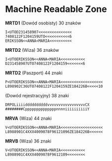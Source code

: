 # Machine Readable Zone

**MRTD1**  (Dowód osobisty) 30 znaków
```
I<UTOD231458907<<<<<<<<<<<<<<<
7408122F1204159UTO<<<<<<<<<<<6
ERIKSSON<<ANNA<MARIA<<<<<<<<<<
```

**MRTD2**  (Wiza) 36 znaków
```
I<UTOERIKSSON<<ANNA<MARIA<<<<<<<<<<<
D231458907UTO7408122F1204159<<<<<<<6
```

**MRTD2**  (Paszport) 44 znaki
```
P<UTOERIKSSON<<ANNA<MARIA<<<<<<<<<<<<<<<<<<<
L898902C36UTO7408122F1204159ZE184226B<<<<<10
```

(Dowód rejestracyjny) 38 znaki
```
DRPOLiiiiddddddddddvvvvvvvvvvvvvvvvvCX
########CppppppppppppppnnnniiiiiiiiiiY
```

**MRVA** (Wiza) 44 znaki
```
V<UTOERIKSSON<<ANNA<MARIA<<<<<<<<<<<<<<<<<<<
L8988901C4XXX4009078F96121096ZE184226B<<<<<<
```

**MRVB** (Wiza) 36 znaki
```
V<UTOERIKSSON<<ANNA<MARIA<<<<<<<<<<<
L8988901C4XXX4009078F9612109<<<<<<<<
```
